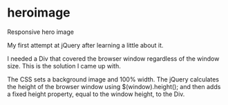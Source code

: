 # heroimage
Responsive hero image

My first attempt at jQuery after learning a little about it. 

I needed a Div that covered the browser window regardless 
of the window size.  This is the solution I came up with. 

The CSS sets a background image and 100% width. The jQuery calculates the height of the browser window using $(window).height(); and then adds a fixed height property, equal to the window height, to the Div.
